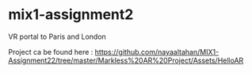 # mix1-assignment2

VR portal to Paris and London

Project ca be found here : https://github.com/nayaaltahan/MIX1-Assignment22/tree/master/Markless%20AR%20Project/Assets/HelloAR


